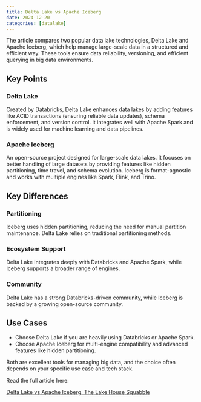 ```yaml
---
title: Delta Lake vs Apache Iceberg
date: 2024-12-20
categories: [datalake]
---
```


The article compares two popular data lake technologies, Delta Lake and Apache Iceberg, which help manage large-scale data in a structured and efficient way. These tools ensure data reliability, versioning, and efficient querying in big data environments.

## Key Points

### Delta Lake

Created by Databricks, Delta Lake enhances data lakes by adding features like ACID transactions (ensuring reliable data updates), schema enforcement, and version control. It integrates well with Apache Spark and is widely used for machine learning and data pipelines.

### Apache Iceberg

An open-source project designed for large-scale data lakes. It focuses on better handling of large datasets by providing features like hidden partitioning, time travel, and schema evolution. Iceberg is format-agnostic and works with multiple engines like Spark, Flink, and Trino.

## Key Differences

### Partitioning

Iceberg uses hidden partitioning, reducing the need for manual partition maintenance. Delta Lake relies on traditional partitioning methods.

### Ecosystem Support

Delta Lake integrates deeply with Databricks and Apache Spark, while Iceberg supports a broader range of engines.

### Community

Delta Lake has a strong Databricks-driven community, while Iceberg is backed by a growing open-source community.

## Use Cases

- Choose Delta Lake if you are heavily using Databricks or Apache Spark.
- Choose Apache Iceberg for multi-engine compatibility and advanced features like hidden partitioning.

Both are excellent tools for managing big data, and the choice often depends on your specific use case and tech stack.

Read the full article here:

[Delta Lake vs Apache Iceberg. The Lake House Squabble](https://dataengineeringcentral.substack.com/p/delta-lake-vs-apache-iceberg-the)
